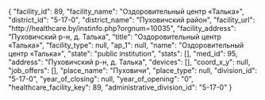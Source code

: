 {
    "facility_id": 89,
    "facility_name": "Оздоровительный центр «Талька»",
    "district_id": "5-17-0",
    "district_name": "Пуховичский район",
    "facility_url": "http:\/\/healthcare.by\/instinfo.php?orgnum=10035",
    "facility_address": "Пуховичский р-н, д. Талька",
    "title": "Оздоровительный центр «Талька»",
    "facility_type": null,
    "ap_1": null,
    "name": "Оздоровительный центр «Талька»",
    "state": "public institution",
    "stats": [],
    "med_id": 95,
    "address": "Пуховичский р-н, д. Талька",
    "devices": [],
    "coord_x_y": null,
    "job_offers": [],
    "place_name": "Пуховичи",
    "place_type": null,
    "division_id": "5-17-0",
    "year_of_closing": null,
    "year_of_opening": "0",
    "healthcare_facility_key": 89,
    "administrative_division_id": "5-17-0"
}